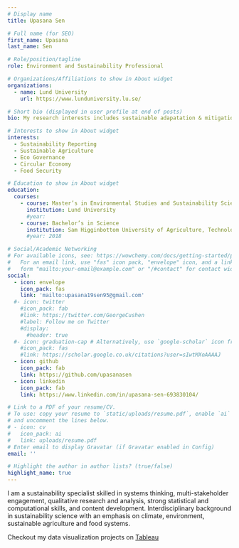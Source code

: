 ```yaml
---
# Display name
title: Upasana Sen

# Full name (for SEO)
first_name: Upasana 
last_name: Sen

# Role/position/tagline
role: Environment and Sustainability Professional 

# Organizations/Affiliations to show in About widget
organizations:
  - name: Lund University
    url: https://www.lunduniversity.lu.se/

# Short bio (displayed in user profile at end of posts)
bio: My research interests includes sustainable adapatation & mitigation stategies, and social sustainability.

# Interests to show in About widget
interests:
  - Sustainability Reporting
  - Sustainable Agriculture
  - Eco Governance
  - Circular Economy 
  - Food Security

# Education to show in About widget
education:
  courses:
    - course: Master’s in Environmental Studies and Sustainability Science
      institution: Lund University
      #year: 
    - course: Bachelor’s in Science 
      institution: Sam Higginbottom University of Agriculture, Technology And Science (SHUATS)
      #year: 2018

# Social/Academic Networking
# For available icons, see: https://wowchemy.com/docs/getting-started/page-builder/#icons
#   For an email link, use "fas" icon pack, "envelope" icon, and a link in the
#   form "mailto:your-email@example.com" or "/#contact" for contact widget.
social:
  - icon: envelope
    icon_pack: fas
    link: 'mailto:upasana19sen95@gmail.com'
  #- icon: twitter
    #icon_pack: fab
    #link: https://twitter.com/GeorgeCushen
    #label: Follow me on Twitter
    #display:
      #header: true
  #- icon: graduation-cap # Alternatively, use `google-scholar` icon from `ai` icon pack
    #icon_pack: fas
    #link: https://scholar.google.co.uk/citations?user=sIwtMXoAAAAJ
  - icon: github
    icon_pack: fab
    link: https://github.com/upasanasen 
  - icon: linkedin
    icon_pack: fab
    link: https://www.linkedin.com/in/upasana-sen-693830104/

# Link to a PDF of your resume/CV.
# To use: copy your resume to `static/uploads/resume.pdf`, enable `ai` icons in `params.yaml`,
# and uncomment the lines below.
# - icon: cv
#   icon_pack: ai
#   link: uploads/resume.pdf
# Enter email to display Gravatar (if Gravatar enabled in Config)
email: ''

# Highlight the author in author lists? (true/false)
highlight_name: true
---
```


I am a sustainability specialist skilled in systems thinking, multi-stakeholder engagement, qualitative research and analysis, strong statistical and computational skills, and content development. Interdisciplinary background in sustainability science with an emphasis on climate, environment, sustainable agriculture and food systems.

Checkout my data visualization projects on [Tableau](https://public.tableau.com/app/profile/upasana.sen)


